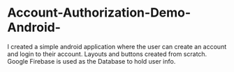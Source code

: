 # Account-Authorization-Demo-Android-
I created a simple android application where the user can create an account and login to their account. Layouts and buttons created from scratch. Google Firebase is used as the Database to hold user info.
